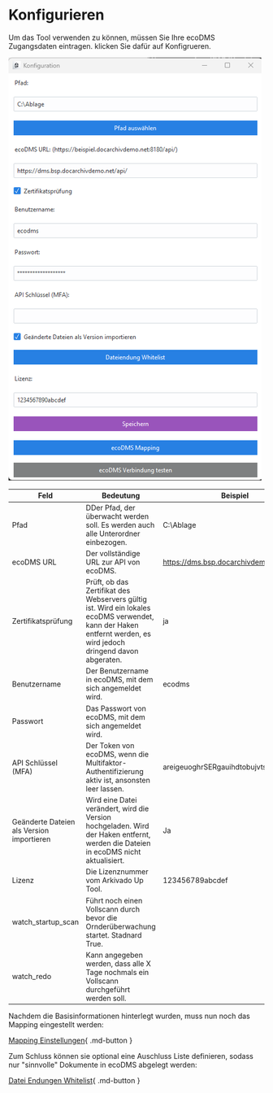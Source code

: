 # Konfigurieren


Um das Tool verwenden zu können, müssen Sie Ihre ecoDMS Zugangsdaten eintragen. 
klicken Sie dafür auf Konfigrueren. 

![Konfig](<../3. Konfiguration/img/Konfig.png>)



| Feld                                      | Bedeutung                                                                                                                                                | Beispiel                                |
| ----------------------------------------- | --------------------------------------------------------------------------------------------------------------------------------------------------------- | --------------------------------------- |
| Pfad                                      | DDer Pfad, der überwacht werden soll. Es werden auch alle Unterordner einbezogen.                                                                      | C:\Ablage                               |
| ecoDMS URL                            | Der vollständige URL zur API von ecoDMS.                                                                                                         | https://dms.bsp.docarchivdemo.net/api/  |
| Zertifikatsprüfung                        | Prüft, ob das Zertifikat des Webservers gültig ist. Wird ein lokales ecoDMS verwendet, kann der Haken entfernt werden, es wird jedoch dringend davon abgeraten. | ja                                      |
| Benutzername                              | Der Benutzername in ecoDMS, mit dem sich angemeldet wird.                                                                                             | ecodms                                  |
| Passwort                                  | Das Passwort von ecoDMS, mit dem sich angemeldet wird.                                                                                          |
| API Schlüssel (MFA)                       | Der Token von ecoDMS, wenn die Multifaktor-Authentifizierung aktiv ist, ansonsten leer lassen.                                               | areigeuoghrSERgauihdtobujvtsdopitbastd= |
|Geänderte Dateien als Version importieren | Wird eine Datei verändert, wird die Version hochgeladen. Wird der Haken entfernt, werden die Dateien in ecoDMS nicht aktualisiert.                           | Ja                                      |
| Lizenz                                    | Die Lizenznummer vom Arkivado Up Tool.                                                                                                                   | 123456789abcdef                         |
|watch_startup_scan| Führt noch einen Vollscann durch bevor die Ornderüberwachung startet. Stadnard True. |
|watch_redo| Kann angegeben werden, dass alle X Tage nochmals ein Vollscann durchgeführt werden soll. 

Nachdem die Basisinformationen hinterlegt wurden, muss nun noch das Mapping eingestellt werden:

[Mapping Einstellungen](005config_mapping.md){ .md-button }


Zum Schluss können sie optional eine Auschluss Liste definieren, sodass nur "sinnvolle" Dokumente in ecoDMS abgelegt werden:

[Datei Endungen Whitelist](006config_whitelist.md){ .md-button }
